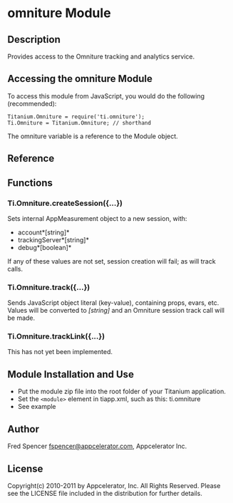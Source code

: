 # omniture Module

## Description

Provides access to the Omniture tracking and analytics service.

## Accessing the omniture Module

To access this module from JavaScript, you would do the following (recommended):

	Titanium.Omniture = require('ti.omniture');
	Ti.Omniture = Titanium.Omniture; // shorthand
	
The omniture variable is a reference to the Module object.	

## Reference

## Functions

### Ti.Omniture.createSession({...})

Sets internal AppMeasurement object to a new session, with:
 	
- account*[string]*
- trackingServer*[string]*
- debug*[boolean]*

If any of these values are not set, session creation will fail; as will track calls.

### Ti.Omniture.track({...})

Sends JavaScript object literal (key-value), containing props, evars, etc. Values will be converted to *[string]* and an Omniture session track call will be made.

### Ti.Omniture.trackLink({...})

This has not yet been implemented.

## Module Installation and Use

- Put the module zip file into the root folder of your Titanium application.
- Set the `<module>` element in tiapp.xml, such as this:
    <modules>
	    <module version="1.0">ti.omniture</module>
	</modules>
- See example

## Author

Fred Spencer <fspencer@appcelerator.com>, Appcelerator Inc.

## License

Copyright(c) 2010-2011 by Appcelerator, Inc. All Rights Reserved. Please see the LICENSE file included in the distribution for further details.
